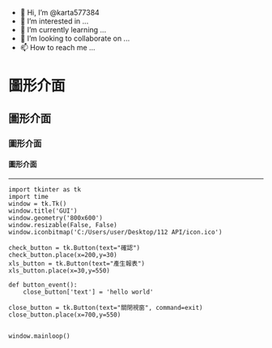 - 👋 Hi, I’m @karta577384
- 👀 I’m interested in ...
- 🌱 I’m currently learning ...
- 💞️ I’m looking to collaborate on ...
- 📫 How to reach me ...

# 圖形介面
## 圖形介面
### 圖形介面
#### 圖形介面
***
```
import tkinter as tk
import time
window = tk.Tk()
window.title('GUI')
window.geometry('800x600')
window.resizable(False, False)
window.iconbitmap('C:/Users/user/Desktop/112 API/icon.ico')

check_button = tk.Button(text="確認")
check_button.place(x=200,y=30)
xls_button = tk.Button(text="產生報表")
xls_button.place(x=30,y=550)

def button_event():
    close_button['text'] = 'hello world'

close_button = tk.Button(text="關閉視窗", command=exit)
close_button.place(x=700,y=550)


window.mainloop()

```


<!---
karta577384/karta577384 is a ✨ special ✨ repository because its `README.md` (this file) appears on your GitHub profile.
You can click the Preview link to take a look at your changes.
--->
